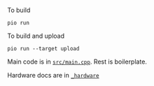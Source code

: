 To build

    pio run

To build and upload

    pio run --target upload

Main code is in [`src/main.cpp`](src/main.cpp). Rest is boilerplate.

Hardware docs are in [`_hardware`](_hardware)